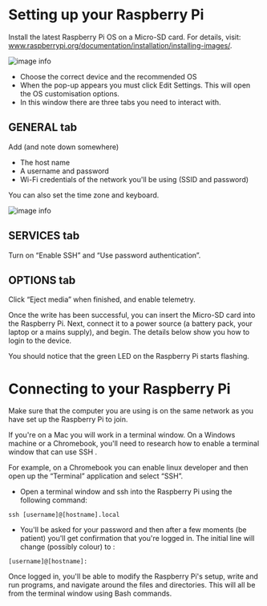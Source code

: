 # Setting up your Raspberry Pi

Install the latest Raspberry Pi OS on a Micro-SD card. For details, visit: www.raspberrypi.org/documentation/installation/installing-images/.

![image info](./Images/RaspberryPi-Imager.png)

- Choose the correct device and the recommended OS 
- When the pop-up appears you must click Edit Settings. This will open the OS customisation options. 
- In this window there are three tabs you need to interact with. 

## GENERAL tab

Add (and note down somewhere) 
- The host name
- A username and password
- Wi-Fi credentials of the network you'll be using (SSID and password)

You can also set the time zone and keyboard.

![image info](./Images/os-customisation-general.png)

## SERVICES tab
Turn on “Enable SSH” and “Use password authentication”.

## OPTIONS tab
Click “Eject media” when finished, and enable telemetry.


Once the write has been successful, you can insert the Micro-SD card into the Raspberry Pi. Next, connect it to a power source (a battery pack, your laptop or a mains supply), and begin. The details below show you how to login to the device.

You should notice that the green LED on the Raspberry Pi starts flashing. 

# Connecting to your Raspberry Pi

Make sure that the computer you are using is on the same network as you have set up the Raspberry Pi to join.

If you're on a Mac you will work in a terminal window. On a Windows machine or a Chromebook, you'll need to research how to enable a terminal window that can use SSH .

For example, on a Chromebook you can enable linux developer and then open up the “Terminal” application and select “SSH”.

- Open a terminal window and ssh into the Raspberry Pi using the following command:

`
ssh [username]@[hostname].local
`

- You'll be asked for your password and then after a few moments (be patient) you'll get confirmation that you're logged in. The initial line will change (possibly colour) to :

`
[username]@[hostname]:
`

Once logged in, you'll be able to modify the Raspberry Pi's setup, write and run programs, and navigate around the files and directories. This will all be from the terminal window using Bash commands. 
